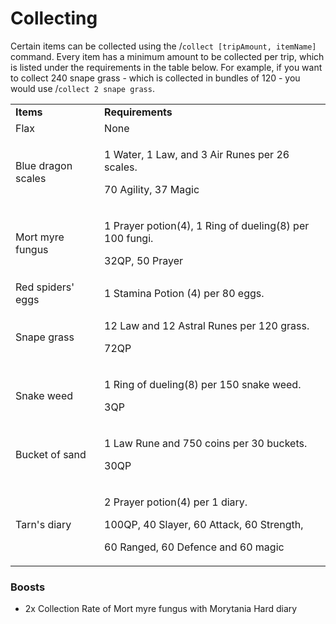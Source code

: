 # Collecting

Certain items can be collected using the  /`collect [tripAmount, itemName]` command. Every item has a minimum amount to be collected per trip, which is listed under the requirements in the table below. For example, if you want to collect 240 snape grass - which is collected in bundles of 120 - you would use  /`collect 2 snape grass`.

|                    |                                                                                                                                  |
| ------------------ | -------------------------------------------------------------------------------------------------------------------------------- |
| **Items**          | **Requirements**                                                                                                                 |
| Flax               | None                                                                                                                             |
| Blue dragon scales | <p>1 Water, 1 Law, and 3 Air Runes per 26 scales.</p><p>70 Agility, 37 Magic</p>                                                 |
| Mort myre fungus   | <p>1 Prayer potion(4), 1 Ring of dueling(8) per 100 fungi.</p><p>32QP, 50 Prayer</p>                                             |
| Red spiders' eggs  | 1 Stamina Potion (4) per 80 eggs.                                                                                                |
| Snape grass        | <p>12 Law and 12 Astral Runes per 120 grass.</p><p>72QP</p>                                                                      |
| Snake weed         | <p>1 Ring of dueling(8) per 150 snake weed.</p><p>3QP</p>                                                                        |
| Bucket of sand     | <p>1 Law Rune and 750 coins per 30 buckets.</p><p>30QP</p>                                                                       |
| Tarn's diary       | <p>2 Prayer potion(4) per 1 diary.</p><p>100QP, 40 Slayer, 60 Attack, 60 Strength, </p><p>60 Ranged, 60 Defence and 60 magic</p> |

### Boosts

* 2x Collection Rate of Mort myre fungus with Morytania Hard diary

